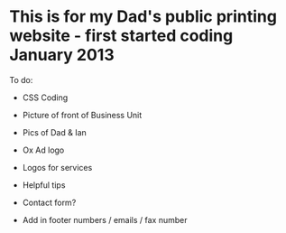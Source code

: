 # This is for my Dad's public printing website - first started coding January 2013

To do:
- CSS Coding
- Picture of front of Business Unit
- Pics of Dad & Ian
- Ox Ad logo
- Logos for services
- Helpful tips


- Contact form?

- Add in footer numbers / emails / fax number
